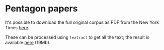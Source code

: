 # Pentagon papers

It's possible to download the full original corpus as PDF from the New York Times [here](http://www.nytimes.com/interactive/us/2011_PENTAGON_PAPERS.html).

These can be processed using `textract` to get all the text; the result is available [here](/data/pentagon-papers-txt.zip) (19Mb).

